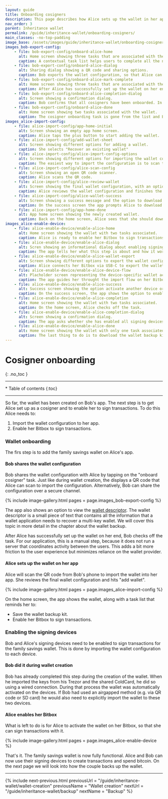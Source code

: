 ```yaml
---
layout: guide
title: Onboarding cosigners
description: This page describes how Alice sets up the wallet in her app and activates it on her signing device.
nav_order: 3
parent: Inheritance wallet
permalink: /guide/inheritance-wallet/onboarding-cosigners/
main_classes: -no-top-padding
image_base: /assets/images/guide/inheritance-wallet/onboarding-cosigners/
images_bob-export-config:
    - file: bob-export-config/onboard-alice-home
      alt: Home screen showing three tasks that are associated with the wallet for the user to complete.
      caption: A contextual task list helps users to complete all the necessary steps to safely use their new wallet.
    - file: bob-export-config/onboard-alice-dialog
      alt: Sharing dialog showing a QR code and sharing options.
      caption: Bob exports the wallet configuration, so that Alice can set up the wallet on her phone.
    - file: bob-export-config/onboard-alice-mark-complete
      alt: Home screen showing three tasks that are associated with the wallet for the user to complete.
      caption: After Alice has successfully set up the wallet on her end, Bob checks off the task. 
    - file: bob-export-config/onboard-alice-completion-dialog
      alt: Screen showing a confirmation dialog.
      caption: Bob confirms that all cosigners have been onboarded. In our use case, Bob and Alice are the only cosigners.
    - file: bob-export-config/onboard-alice-done
      alt: Home screen showing two tasks associated with the wallet.
      caption: The cosigner onboarding task is gone from the list and Bob can continue with the the next task.
images_alice-import-config:
    - file: alice-import-config/app-home-initial
      alt: Screen showing an empty app home screen.
      caption: Alice taps the plus button to start adding the wallet. 
    - file: alice-import-config/add-wallet-sheet
      alt: Screen showing different options for adding a wallet.
      caption: She selects "Recover an existing wallet"
    - file: alice-import-config/alice-import-config-options
      alt: Screen showing different options for importing the wallet configuration.
      caption: The easiest way to import the configuration is to scan the QR code from Bob's screen.
    - file: alice-import-config/alice-scan-config
      alt: Screen showing an open QR code scanner.
      caption: Alice scans the QR code.
    - file: alice-import-config/alice-review-wallet
      alt: Screen showing the final wallet configuration, with an option to review the details of the signing keys.
      caption: Alice reviews the wallet configuration and finishes the import.
    - file: alice-import-config/alice-wallet-success
      alt: Screen showing a success message and the option to download a wallet backup kit. 
      caption: On the success screen the app prompts Alice to download the wallet backup kit. She will do that later.
    - file: alice-import-config/app-home-done
      alt: App home screen showing the newly created wallet.
      caption: Back on the home screen, Alice sees that she should download the backup kit and enable her signing device.
images_alice-enable-device:
    - file: alice-enable-device/enable-alice-home
      alt: Home screen showing the wallet with two tasks associated.
      caption: Alice is ready to enable her Bitbox to sign transactions for the wallet. 
    - file: alice-enable-device/enable-alice-dialog
      alt: Scren showing an informational dialog about enabling signing devices.
      caption: The app tells her what this step is about and how it works.
    - file: alice-enable-device/enable-alice-wallet-export
      alt: Screen showing different options to export the wallet configuration.
      caption: Alice connects her Bitbox via USB-C to export the wallet configuration.
    - file: alice-enable-device/enable-alice-device-flow
      alt: Placholder screen representing the device-specific wallet activation flow.
      caption: The app guides her throught the import flow on her Bitbox.
    - file: alice-enable-device/enable-alice-success
      alt: Success screen showing the option activate another device or go to the home screen.
      caption: On the success screen, the app shows the option to enable another signing device.
    - file: alice-enable-device/enable-alice-completion
      alt: Home screen showing the wallet with two tasks associated.
      caption: On the home screen, Alice checks off the task. 
    - file: alice-enable-device/enable-alice-completion-dialog
      alt: Screen showing a confirmation dialog.
      caption: The app asks whether she has enabled all signing devices.
    - file: alice-enable-device/enable-alice-done
      alt: Home screen showing the wallet with only one task associated.
      caption: The last thing to do is to download the wallet backup kit.
---
```


<!--

Editor's notes

This page covers a multi-key wallet that uses timelocks to provide additional recovery options.  

Illustration sources

https://www.figma.com/file/h5GP5v5dYfpXXfEUXf6nvC/Family-inheritance-wallet?type=design&node-id=5542%3A2119&mode=design&t=sBtcvrDzb8MPtWaK-1

-->

# Cosigner onboarding
{: .no_toc }

---

<div class="glossary-toc" markdown="1">
 * Table of contents
{:toc}
</div>

---

So far, the wallet has been created on Bob's app. The next step is to get Alice set up as a cosigner and to enable her to sign transactions. To do this Alice needs to:

1. Import the wallet configuration to her app.
2. Enable her Bitbox to sign transactions. 

### Wallet onboarding
The firs step is to add the family savings wallet on Alice's app.

#### Bob shares the wallet configuration
Bob shares the wallet configuration with Alice by tapping on the "onboard cosigner" task. Just like during wallet creation, the displays a QR code that Alice can scan to import the configuration. Alternatively, Bob can share the configuration over a secure channel.

{% include image-gallery.html pages = page.images_bob-export-config %}

The app also shows an option to view the [wallet descriptor](https://bitcoin.design/guide/glossary/#output-script-descriptor). The wallet descriptor is a small piece of text that contains all the information that a wallet application needs to recover a multi-key wallet. We will cover this topic in more detail in the chapter about the wallet backup.

After Alice has successfully set up the wallet on her end, Bob checks off the task. For our application, this is a manual step, because it does not run a server that coordinates activity between the users. This adds a bit more friction to the user experience but minimizes reliance on the wallet provider.

#### Alice sets up the wallet on her app

Alice will scan the QR code from Bob's phone to import the wallet into her app. She reviews the final wallet configuration and hits "add wallet".

{% include image-gallery.html pages = page.images_alice-import-config %}

On the home screen, the app shows the wallet, along with a task list that reminds her to: 
- Save the wallet backup kit.
- Enable her Bitbox to sign transactions.

### Enabling the signing devices

Bob and Alice's signing devices need to be enabled to sign transactions for the family savings wallet. This is done by importing the wallet configuration to each device.

#### Bob did it during wallet creation
Bob has already completed this step during the creation of the wallet. When he imported the keys from his Trezor and the shared ColdCard, he did so using a wired connection. During that process the wallet was automatically activated on the devices. If Bob had used an airgapped method (e.g. via QR code or SD card) he would also need to explicitly import the wallet to these two devices. 

#### Alice enables her Bitbox 

What is left to do is for Alice to activate the wallet on her Bitbox, so that she can sign transactions with it. 

{% include image-gallery.html pages = page.images_alice-enable-device %}

That's it. The family savings wallet is now fully functional. Alice and Bob can now use their signing devices to create transactions and spend bitcoin. On the next page we will look into how the couple backs up the wallet. 


---

{% include next-previous.html
   previousUrl = "/guide/inheritance-wallet/wallet-creation"
   previousName = "Wallet creation"
   nextUrl = "/guide/inheritance-wallet/backup"
   nextName = "Backup"
%}

